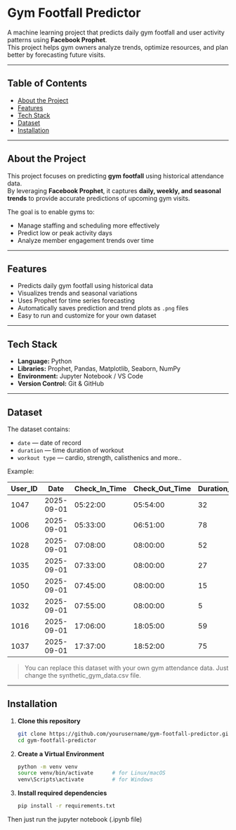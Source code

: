 #  Gym Footfall Predictor

A machine learning project that predicts daily gym footfall and user activity patterns using **Facebook Prophet**.  
This project helps gym owners analyze trends, optimize resources, and plan better by forecasting future visits.

---

##  Table of Contents
- [About the Project](#about-the-project)
- [Features](#features)
- [Tech Stack](#tech-stack)
- [Dataset](#dataset)
- [Installation](#installation)

---

##  About the Project

This project focuses on predicting **gym footfall** using historical attendance data.  
By leveraging **Facebook Prophet**, it captures **daily, weekly, and seasonal trends** to provide accurate predictions of upcoming gym visits.

The goal is to enable gyms to:
- Manage staffing and scheduling more effectively  
- Predict low or peak activity days  
- Analyze member engagement trends over time  

---

##  Features

-  Predicts daily gym footfall using historical data  
-  Visualizes trends and seasonal variations  
-  Uses Prophet for time series forecasting  
-  Automatically saves prediction and trend plots as `.png` files  
-  Easy to run and customize for your own dataset  

---

##  Tech Stack

- **Language:** Python  
- **Libraries:** Prophet, Pandas, Matplotlib, Seaborn, NumPy  
- **Environment:** Jupyter Notebook / VS Code  
- **Version Control:** Git & GitHub  

---

##  Dataset

The dataset contains:
- `date` — date of record  
- `duration` — time duration of workout  
- `workout type` — cardio, strength, calisthenics
and more..  

Example:

| User_ID | Date       | Check_In_Time | Check_Out_Time | Duration_Minutes | Day_of_Week | Workout_Type |
|----------|------------|----------------|----------------|------------------|--------------|---------------|
| 1047     | 2025-09-01 | 05:22:00       | 05:54:00       | 32               | Monday       | Cardio        |
| 1006     | 2025-09-01 | 05:33:00       | 06:51:00       | 78               | Monday       | Cardio        |
| 1028     | 2025-09-01 | 07:08:00       | 08:00:00       | 52               | Monday       | Strength      |
| 1035     | 2025-09-01 | 07:33:00       | 08:00:00       | 27               | Monday       | Strength      |
| 1050     | 2025-09-01 | 07:45:00       | 08:00:00       | 15               | Monday       | Strength      |
| 1032     | 2025-09-01 | 07:55:00       | 08:00:00       | 5                | Monday       | Cardio        |
| 1016     | 2025-09-01 | 17:06:00       | 18:05:00       | 59               | Monday       | Cardio        |
| 1037     | 2025-09-01 | 17:37:00       | 18:52:00       | 75               | Monday       | Cardio        |


> You can replace this dataset with your own gym attendance data. Just change the synthetic_gym_data.csv file.

---

##  Installation

1. **Clone this repository**
   ```bash
   git clone https://github.com/yourusername/gym-footfall-predictor.git
   cd gym-footfall-predictor
2. **Create a Virtual Environment**
   ```bash
   python -m venv venv
   source venv/bin/activate      # for Linux/macOS
   venv\Scripts\activate         # for Windows
3. **Install required dependencies**
   ```bash
   pip install -r requirements.txt

Then just run the jupyter notebook (.ipynb file)